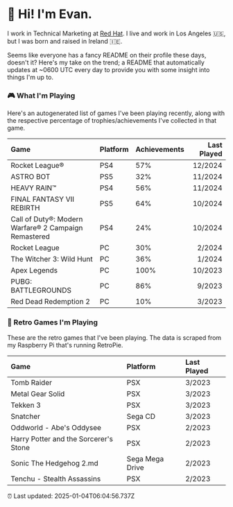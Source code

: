 
  # 🖖 Hi! I'm Evan.

  I work in Technical Marketing at [Red Hat](https://redhat.com/). I live and work in Los Angeles 🇺🇸, but I was born and raised in Ireland 🇮🇪.
  
  Seems like everyone has a fancy README on their profile these days, doesn't it? Here's my take on the trend; a README that automatically updates at ~0600 UTC every day to provide you with some insight into things I'm up to.

  ### 🎮 What I'm Playing 

  Here's an autogenerated list of games I've been playing recently, along with the respective percentage of trophies/achievements I've collected in that game.

  | Game                                                 | Platform | Achievements | Last Played |
| :--------------------------------------------------- | :------- | :----------- | ----------: |
| Rocket League®                                       | PS4      | 57%          |     12/2024 |
| ASTRO BOT                                            | PS5      | 32%          |     11/2024 |
| HEAVY RAIN™                                          | PS4      | 56%          |     11/2024 |
| FINAL FANTASY VII REBIRTH                            | PS5      | 64%          |     10/2024 |
| Call of Duty®: Modern Warfare® 2 Campaign Remastered | PS4      | 24%          |     10/2024 |
| Rocket League                                        | PC       | 30%          |      2/2024 |
| The Witcher 3: Wild Hunt                             | PC       | 36%          |      1/2024 |
| Apex Legends                                         | PC       | 100%         |     10/2023 |
| PUBG: BATTLEGROUNDS                                  | PC       | 86%          |      9/2023 |
| Red Dead Redemption 2                                | PC       | 10%          |      3/2023 |

  
  ### 👾 Retro Games I'm Playing

  These are the retro games that I've been playing. The data is scraped from my Raspberry Pi that's running RetroPie.

  | Game                                  | Platform        | Last Played |
| :------------------------------------ | :-------------- | :---------- |
| Tomb Raider                           | PSX             | 3/2023      |
| Metal Gear Solid                      | PSX             | 3/2023      |
| Tekken 3                              | PSX             | 3/2023      |
| Snatcher                              | Sega CD         | 3/2023      |
| Oddworld - Abe's Oddysee              | PSX             | 2/2023      |
| Harry Potter and the Sorcerer's Stone | PSX             | 2/2023      |
| Sonic The Hedgehog 2.md               | Sega Mega Drive | 2/2023      |
| Tenchu - Stealth Assassins            | PSX             | 2/2023      |
  

  ⏰ Last updated: 2025-01-04T06:04:56.737Z
  
